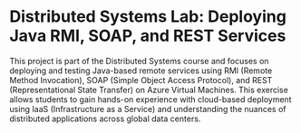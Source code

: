 # Distributed Systems Lab: Deploying Java RMI, SOAP, and REST Services

This project is part of the Distributed Systems course and focuses on deploying and testing Java-based remote services using RMI (Remote Method Invocation), SOAP (Simple Object Access Protocol), and REST (Representational State Transfer) on Azure Virtual Machines. This exercise allows students to gain hands-on experience with cloud-based deployment using IaaS (Infrastructure as a Service) and understanding the nuances of distributed applications across global data centers.
